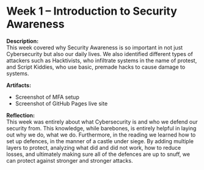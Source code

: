 # Week 1 – Introduction to Security Awareness
 
**Description:**  
This week covered why Security Awareness is so important in not just Cybersecurity but also our daily lives. We also identified different types of attackers such as Hacktivists, who infiltrate systems in the name of protest, and Script Kiddies, who use basic, premade hacks to cause damage to systems.
 
**Artifacts:**  
- Screenshot of MFA setup  
- Screenshot of GitHub Pages live site  
 
**Reflection:**  
This week was entirely about what Cybersecurity is and who we defend our security from. This knowledge, while barebones, is entirely helpful in laying out why we do, what we do. Furthermore, in the reading we learned how to set up defences, in the manner of a castle under siege. By adding multiple layers to protect, analyzing what did and did not work, how to reduce losses, and ultimately making sure all of the defences are up to snuff, we can protect against stronger and stronger attacks. 
 
